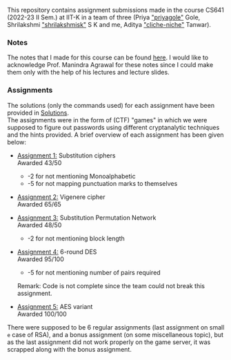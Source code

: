 This repository contains assignment submissions made in the course CS641 (2022-23 II Sem.) at IIT-K in a team of three (Priya ["priyagole"](https://github.com/priyagole) Gole, Shrilakshmi ["shrilakshmisk"](https://github.com/shrilakshmisk) S K and me, Aditya ["cliche-niche"](https://github.com/cliche-niche) Tanwar).

### Notes
The notes that I made for this course can be found [here](./Notes.pdf). I would like to acknowledge Prof. Manindra Agrawal for these notes since I could make them only with the help of his lectures and lecture slides.

### Assignments

The solutions (only the commands used) for each assignment have been provided in [Solutions](./Solutions.md). <br>
The assignments were in the form of (CTF) "games" in which we were supposed to figure out passwords using different cryptanalytic techniques and the hints provided. A brief overview of each assignment has been given below:

+ [Assignment 1:](./A1/) Substitution ciphers <br> Awarded 43/50 
    + -2 for not mentioning Monoalphabetic
    + -5 for not mapping punctuation marks to themselves
+ [Assignment 2:](./A2/) Vigenere cipher <br> Awarded 65/65
+ [Assignment 3:](./A3/) Substitution Permutation Network <br> Awarded 48/50
    + -2 for not mentioning block length
+ [Assignment 4:](./A4/) 6-round DES <br> Awarded 95/100
    + -5 for not mentioning number of pairs required <br>

    Remark: Code is not complete since the team could not break this assignment.
+ [Assignment 5:](./A5/) AES variant <br> Awarded 100/100

There were supposed to be 6 regular assignments (last assignment on small `e` case of RSA), and a bonus assignment (on some miscellaneous topic), but as the last assignment did not work properly on the game server, it was scrapped along with the bonus assignment.